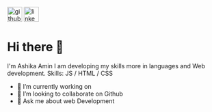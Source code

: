 [<img src='https://cdn.jsdelivr.net/npm/simple-icons@3.0.1/icons/github.svg' alt='github' height='35'>](https://github.com/https://github.com/AshikaAmin)  [<img src='https://cdn.jsdelivr.net/npm/simple-icons@3.0.1/icons/linkedin.svg' alt='linkedin' height='35'>](https://www.linkedin.com/in/www.linkedin.com/in/ashika-amin-1674211b6/)  

 # Hi there 👋
 
I'm Ashika Amin
I am developing my skills more in languages and Web development.
Skills:   JS / HTML / CSS

- 🔭 I’m currently working on   
- 👯 I’m looking to collaborate on Github 
- 💬 Ask me about web Development 
 

 
